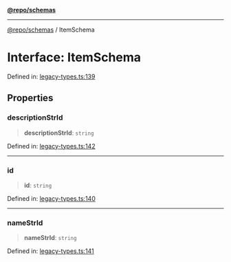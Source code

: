 [**@repo/schemas**](../README.md)

***

[@repo/schemas](../README.md) / ItemSchema

# Interface: ItemSchema

Defined in: [legacy-types.ts:139](https://github.com/alexqguo/drinking-board-game-v3/blob/4f4a12dcb42e0861ffa9f989554e8e3dfe2a43b8/packages/schemas/src/legacy-types.ts#L139)

## Properties

### descriptionStrId

> **descriptionStrId**: `string`

Defined in: [legacy-types.ts:142](https://github.com/alexqguo/drinking-board-game-v3/blob/4f4a12dcb42e0861ffa9f989554e8e3dfe2a43b8/packages/schemas/src/legacy-types.ts#L142)

***

### id

> **id**: `string`

Defined in: [legacy-types.ts:140](https://github.com/alexqguo/drinking-board-game-v3/blob/4f4a12dcb42e0861ffa9f989554e8e3dfe2a43b8/packages/schemas/src/legacy-types.ts#L140)

***

### nameStrId

> **nameStrId**: `string`

Defined in: [legacy-types.ts:141](https://github.com/alexqguo/drinking-board-game-v3/blob/4f4a12dcb42e0861ffa9f989554e8e3dfe2a43b8/packages/schemas/src/legacy-types.ts#L141)
